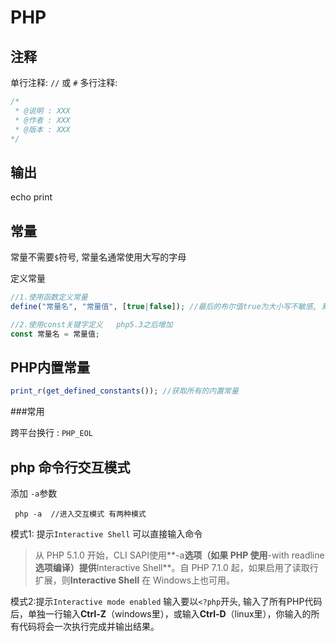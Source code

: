 # PHP

## 注释

单行注释:  `//` 或 `#`
多行注释:

```php
/*
 * @说明 : XXX
 * @作者 : XXX
 * @版本 : XXX
*/
```



## 输出

echo 
print



## 常量

常量不需要`$`符号,
常量名通常使用大写的字母

定义常量
```php
//1.使用函数定义常量
define("常量名", "常量值", [true|false]); //最后的布尔值true为大小写不敏感, 默认为false

//2.使用const关键字定义   php5.3之后增加
const 常量名 = 常量值;

```


## PHP内置常量

```php
print_r(get_defined_constants()); //获取所有的内置常量
```

###常用

跨平台换行 : `PHP_EOL`

## php 命令行交互模式

添加 `-a`参数

```shell
 php -a  //进入交互模式 有两种模式
```

模式1: 提示`Interactive Shell`  可以直接输入命令

>   从 PHP 5.1.0 开始，CLI SAPI使用**-a**选项（如果 PHP 使用**-with readline **选项编译）提供**Interactive Shell**。自 PHP 7.1.0 起，如果启用了读取行扩展，则**Interactive Shell** 在 Windows上也可用。

模式2:提示`Interactive mode enabled` 输入要以`<?php`开头, 输入了所有PHP代码后，单独一行输入**Ctrl-Z**（windows里），或输入**Ctrl-D**（linux里），你输入的所有代码将会一次执行完成并输出结果。


